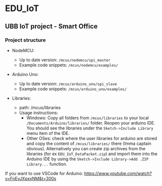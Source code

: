 # EDU_IoT
## UBB IoT  project - Smart Office

### Project structure
- NodeMCU:
    - Up to date version: `/mcus/nodemcu/spi_master`
    - Example code snippets: `/mcus/nodemcu/examples/`

- Arduino Uno:
    - Up to date version: `/mcus/arduino_uno/spi_slave`
    - Example code snippets: `/mcus/arduino_uno/examples/`

- Libraries:
    - path: /mcus/libraries
    - Usage instructions:
        - Windows: Copy all folders from `/mcus/libraries` to your local `/Documents/Arduino/libraries/` folder. Reopen your arduino IDE. You should see the libraries under the `Sketch->Include Library` menu item of the IDE.
        - Other OSes: check where the user libraries for arduino are stored and copy the content of `/mcus/libraries/` there (Imma captain obvious). Alternatively you can create zip archives from the libraries (for ex `EDU_IoT_DataPacket.zip`) and import them into
        the Arduino IDE by using the `Sketch->Include Library->Add .ZIP Library...` function.

If you want to use VSCode for Arduino: https://www.youtube.com/watch?v=FnEvJXpxxNM&t=300s